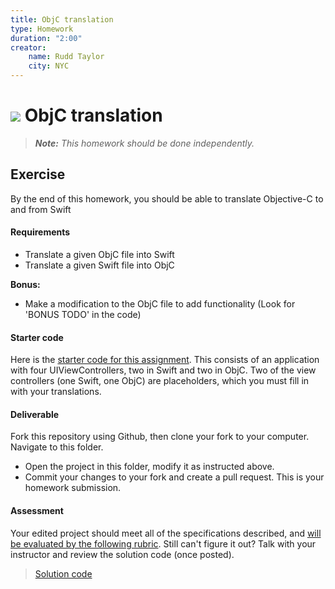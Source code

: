 ```yaml
---
title: ObjC translation
type: Homework
duration: "2:00"
creator:
    name: Rudd Taylor
    city: NYC
---
```


# ![](https://ga-dash.s3.amazonaws.com/production/assets/logo-9f88ae6c9c3871690e33280fcf557f33.png) ObjC translation

> ***Note:*** _This homework should be done independently._

## Exercise

By the end of this homework, you should be able to translate Objective-C to and from Swift

#### Requirements

- Translate a given ObjC file into Swift
- Translate a given Swift file into ObjC

**Bonus:**

- Make a modification to the ObjC file to add functionality (Look for 'BONUS TODO' in the code)

#### Starter code

Here is the [starter code for this assignment](/starter-code). This consists of an application with four UIViewControllers, two in Swift and two in ObjC. Two of the view controllers (one Swift, one ObjC) are placeholders, which you must fill in with your translations.

#### Deliverable

Fork this repository using Github, then clone your fork to your computer. Navigate to this folder. 
- Open the project in this folder, modify it as instructed above.
- Commit your changes to your fork and create a pull request. This is your homework submission.

#### Assessment

Your edited project should meet all of the specifications described, and [will be evaluated by the following rubric](/rubric.md). Still can't figure it out? Talk with your instructor and review the solution code (once posted).

> [Solution code](/solution-code)
